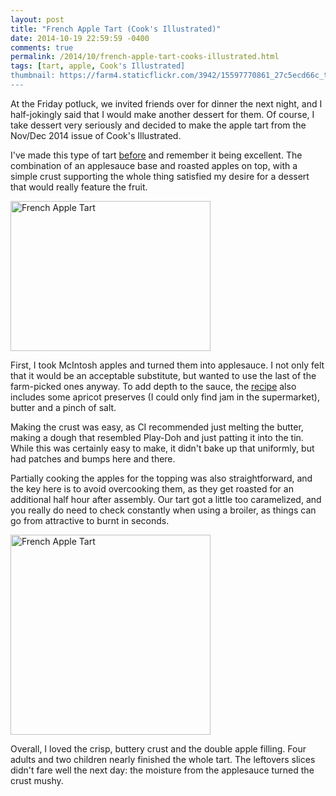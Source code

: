 ```yaml
---
layout: post
title: "French Apple Tart (Cook's Illustrated)"
date: 2014-10-19 22:59:59 -0400
comments: true
permalink: /2014/10/french-apple-tart-cooks-illustrated.html
tags: [tart, apple, Cook's Illustrated]
thumbnail: https://farm4.staticflickr.com/3942/15597770861_27c5ecd66c_t.jpg
---
```


At the Friday potluck, we invited friends over for dinner the next
night, and I half-jokingly said that I would make another dessert
for them. Of course, I take dessert very seriously and decided to
make the apple tart from the Nov/Dec 2014 issue of Cook's Illustrated.

I've made this type of tart
[before](/2007/10/french-apple-tart.html) and remember it being
excellent. The combination of an applesauce base and roasted apples on
top, with a simple crust supporting the whole thing satisfied my desire
for a dessert that would really feature the fruit.

<a href="https://www.flickr.com/photos/gnuf/15414832620" title="French
Apple Tart by Eric Fung, on Flickr"><img
src="https://farm4.staticflickr.com/3938/15414832620_5f60c896e0_n.jpg"
width="320" height="240" alt="French Apple Tart"></a>

First, I took McIntosh apples and turned them into applesauce. I not
only felt that it would be an acceptable substitute, but wanted to use 
the last of the farm-picked ones anyway. To add depth to the sauce, the
[recipe](http://freshfromevaskitchen.blogspot.ca/2014/10/french-apple-tart.html) 
also includes some apricot preserves (I could only find jam in
the supermarket), butter and a pinch of salt.

Making the crust was easy, as CI recommended just melting the butter,
making a dough that resembled Play-Doh and just patting it into the tin.
While this was certainly easy to make, it didn't bake up that uniformly,
but had patches and bumps here and there.

Partially cooking the apples for the topping was also straightforward,
and the key here is to avoid overcooking them, as they get roasted for
an additional half hour after assembly. Our tart got a little too
caramelized, and you really do need to check constantly when using
a broiler, as things can go from attractive to burnt in seconds.

<a href="https://www.flickr.com/photos/gnuf/15597770861" title="French
Apple Tart by Eric Fung, on Flickr"><img
src="https://farm4.staticflickr.com/3942/15597770861_27c5ecd66c_n.jpg"
width="320" height="320" alt="French Apple Tart"></a>

Overall, I loved the crisp, buttery crust and the double apple filling.
Four adults and two children nearly finished the whole tart. The leftovers
slices didn't fare well the next day: the moisture from the
applesauce turned the crust mushy.

